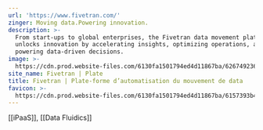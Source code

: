 ```yaml
---
url: 'https://www.fivetran.com/'
zinger: Moving data.Powering innovation.
description: >-
  From start-ups to global enterprises, the Fivetran data movement platform
  unlocks innovation by accelerating insights, optimizing operations, and
  powering data-driven decisions.
image: >-
  https://cdn.prod.website-files.com/6130fa1501794ed4d11867ba/6267492360c41b79149c466a_fivetran_OGI.png
site_name: Fivetran | Plate
title: Fivetran | Plate-forme d’automatisation du mouvement de data
favicon: >-
  https://cdn.prod.website-files.com/6130fa1501794ed4d11867ba/6157393b4dfeb61275ec8f97_color.png
---
```

[[iPaaS]], [[Data Fluidics]]




